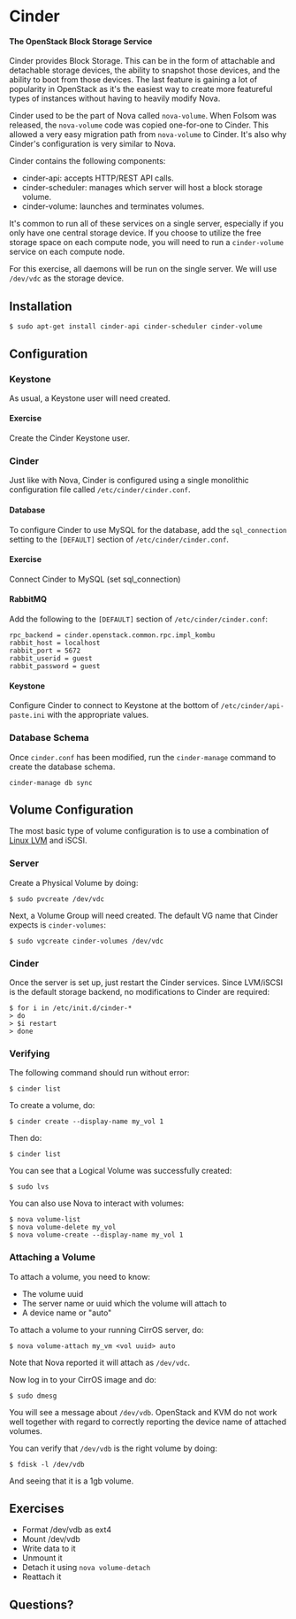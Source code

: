 # Cinder

#### The OpenStack Block Storage Service

Cinder provides Block Storage. This can be in the form of attachable and detachable storage devices, the ability to snapshot those devices, and the ability to boot from those devices. The last feature is gaining a lot of popularity in OpenStack as it's the easiest way to create more featureful types of instances without having to heavily modify Nova.

Cinder used to be the part of Nova called `nova-volume`. When Folsom was released, the `nova-volume` code was copied one-for-one to Cinder. This allowed a very easy migration path from `nova-volume` to Cinder. It's also why Cinder's configuration is very similar to Nova.

Cinder contains the following components:

  * cinder-api: accepts HTTP/REST API calls.
  * cinder-scheduler: manages which server will host a block storage volume.
  * cinder-volume: launches and terminates volumes.

It's common to run all of these services on a single server, especially if you only have one central storage device. If you choose to utilize the free storage space on each compute node, you will need to run a `cinder-volume` service on each compute node.

For this exercise, all daemons will be run on the single server. We will use `/dev/vdc` as the storage device.

## Installation

    $ sudo apt-get install cinder-api cinder-scheduler cinder-volume

## Configuration

### Keystone

As usual, a Keystone user will need created.

#### Exercise

Create the Cinder Keystone user.

### Cinder

Just like with Nova, Cinder is configured using a single monolithic configuration file called `/etc/cinder/cinder.conf`.

#### Database

To configure Cinder to use MySQL for the database, add the `sql_connection` setting to the `[DEFAULT]` section of `/etc/cinder/cinder.conf`.

#### Exercise

Connect Cinder to MySQL (set sql_connection)

#### RabbitMQ

Add the following to the `[DEFAULT]` section of `/etc/cinder/cinder.conf`:

    rpc_backend = cinder.openstack.common.rpc.impl_kombu
    rabbit_host = localhost
    rabbit_port = 5672
    rabbit_userid = guest
    rabbit_password = guest

#### Keystone

Configure Cinder to connect to Keystone at the bottom of `/etc/cinder/api-paste.ini` with the appropriate values.

### Database Schema

Once `cinder.conf` has been modified, run the `cinder-manage` command to create the database schema.

    cinder-manage db sync

## Volume Configuration

The most basic type of volume configuration is to use a combination of <a href="http://en.wikipedia.org/wiki/Logical_Volume_Manager_(Linux)">Linux LVM</a> and iSCSI.

### Server

Create a Physical Volume by doing:

    $ sudo pvcreate /dev/vdc

Next, a Volume Group will need created. The default VG name that Cinder expects is `cinder-volumes`:

    $ sudo vgcreate cinder-volumes /dev/vdc

### Cinder

Once the server is set up, just restart the Cinder services. Since LVM/iSCSI is the default storage backend, no modifications to Cinder are required:

    $ for i in /etc/init.d/cinder-*
    > do
    > $i restart
    > done

### Verifying

The following command should run without error:

    $ cinder list

To create a volume, do:

    $ cinder create --display-name my_vol 1

Then do:

    $ cinder list

You can see that a Logical Volume was successfully created:

    $ sudo lvs

You can also use Nova to interact with volumes:

    $ nova volume-list
    $ nova volume-delete my_vol
    $ nova volume-create --display-name my_vol 1

### Attaching a Volume

To attach a volume, you need to know:

  * The volume uuid
  * The server name or uuid which the volume will attach to
  * A device name or "auto"

To attach a volume to your running CirrOS server, do:

    $ nova volume-attach my_vm <vol uuid> auto

Note that Nova reported it will attach as `/dev/vdc`.

Now log in to your CirrOS image and do:

    $ sudo dmesg

You will see a message about `/dev/vdb`. OpenStack and KVM do not work well together with regard to correctly reporting the device name of attached volumes.

You can verify that `/dev/vdb` is the right volume by doing:

    $ fdisk -l /dev/vdb

And seeing that it is a 1gb volume.

## Exercises

  * Format /dev/vdb as ext4
  * Mount /dev/vdb
  * Write data to it
  * Unmount it
  * Detach it using `nova volume-detach`
  * Reattach it

## Questions?
